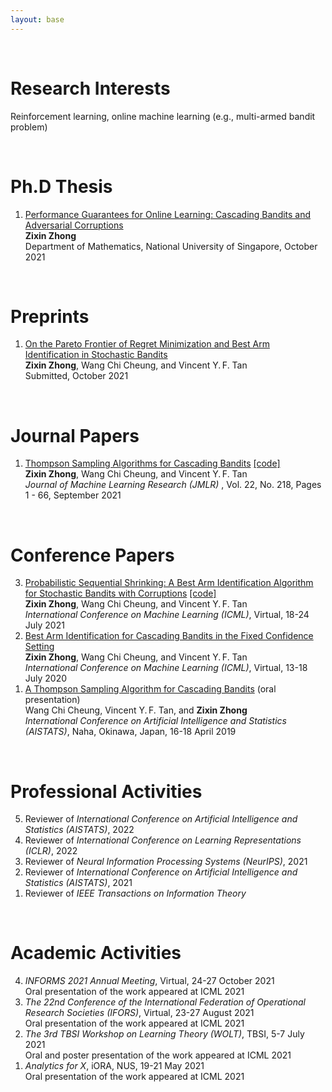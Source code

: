 ```yaml
---
layout: base
---
```


<br/>
 
# Research Interests
Reinforcement learning, online machine learning (e.g., multi-armed bandit problem)

<br/>


# Ph.D Thesis  
<!-- Ph.&thinsp;D.&thinsp;Thesis --> 
<ol reversed>
<li> <a href="https://scholarbank.nus.edu.sg/handle/10635/204935">Performance Guarantees for Online Learning: Cascading Bandits and Adversarial Corruptions</a>
<br> <b>Zixin Zhong</b>
<!-- <br> Supervisors: Prof.&thinsp;Vincent Y.&thinsp;F. Tan, Prof.&thinsp;Wang Chi Cheung -->
<br> Department of Mathematics, National University of Singapore, October 2021 
 </li> 
 
 </ol> 
 
 <br/> 


# Preprints
<!-- Submitted Manuscripts -->
<ol reversed>
<li> <a href="https://arxiv.org/abs/2110.08627">On the Pareto Frontier of Regret Minimization and Best Arm Identification in Stochastic Bandits</a>
<br> <b>Zixin Zhong</b>, Wang Chi Cheung, and Vincent Y.&thinsp;F. Tan
<br> Submitted, October 2021
<!--  July 2021  -->
 </li> 
 
 </ol> 
 
 <br/>

# Journal Papers
<!-- Submitted Manuscripts -->
<ol reversed>
<li> <a href="https://jmlr.org/papers/v22/20-447.html">Thompson Sampling Algorithms for Cascading Bandits</a> <a href="https://github.com/zixinzh/2021-JMLR.git">[code]</a>
<br> <b>Zixin Zhong</b>, Wang Chi Cheung, and Vincent Y.&thinsp;F. Tan
<br> <i>Journal of Machine Learning Research (JMLR)</i> , Vol. 22, No. 218, Pages 1 - 66, September 2021
<!--  July 2021  -->
 </li> 
 
 </ol>
 
<!-- 1. <a href="https://arxiv.org/abs/1810.01187">Thompson Sampling Algorithms for Cascading Bandits</a>
<br> **Zixin Zhong**, Wang Chi Cheung, and Vincent Y.&thinsp;F. Tan
<br> Submitted to *Journal of Machine Learning Research (JMLR)* in revised form, May 2021
<!-- 1. **Zixin Zhong**, Wang Chi Cheung, and Vincent Y.&thinsp;F. Tan, "Thompson Sampling Algorithms for Cascading Bandits", submitted to *Journal of Machine Learning Research (JMLR)* in revised form, May 2021. <a href="https://arxiv.org/abs/1810.01187">[Link]</a> -->
 

<br/>


# Conference Papers
<ol reversed>
<li> <a href="http://proceedings.mlr.press/v139/zhong21a.html">Probabilistic Sequential Shrinking: A Best Arm Identification Algorithm for Stochastic Bandits with Corruptions</a> <a href="https://github.com/zixinzh/2021-ICML.git">[code]</a>
<br> <b>Zixin Zhong</b>, Wang Chi Cheung, and Vincent Y.&thinsp;F. Tan
<br> <i>International Conference on Machine Learning (ICML)</i>, Virtual, 18-24 July 2021
 </li>
 
<li> <a href="http://proceedings.mlr.press/v119/zhong20a.html">Best Arm Identification for Cascading Bandits in the Fixed Confidence Setting</a>
<br> <b>Zixin Zhong</b>, Wang Chi Cheung, and Vincent Y.&thinsp;F. Tan
<br> <i>International Conference on Machine Learning (ICML)</i>, Virtual, 13-18 July 2020
 </li>
 
<li> <a href="http://proceedings.mlr.press/v89/cheung19a.html">A Thompson Sampling Algorithm for Cascading Bandits</a> (oral presentation)
<br> Wang Chi Cheung, Vincent Y.&thinsp;F. Tan, and <b>Zixin Zhong</b>
<br> <i>International Conference on Artificial Intelligence and Statistics (AISTATS)</i>, Naha, Okinawa, Japan, 16-18 April 2019
 </li> 
 
 </ol>
<!-- <sup>\*</sup>,  -->
<br/>

<!-- 1. **Zixin Zhong**, Wang Chi Cheung, and Vincent Y.&thinsp;F. Tan, "Probabilistic Sequential Shrinking: A Best Arm Identification Algorithm for Stochastic Bandits with Corruptions", *International Conference on Machine Learning (ICML)*, 2021. <a href="https://arxiv.org/abs/2010.07904">[Link]</a>
1. **Zixin Zhong**, Wang Chi Cheung, and Vincent Y.&thinsp;F. Tan, "Best Arm Identification for Cascading Bandits in the Fixed Confidence Setting", *International Conference on Machine Learning (ICML)*, 2020. <a href="http://proceedings.mlr.press/v119/zhong20a.html">[Link]</a>
1. Wang Chi Cheung, Vincent Y.&thinsp;F. Tan, and **Zixin Zhong**, "A Thompson Sampling Algorithm for Cascading Bandits" (oral presentation), *International Conference on Artificial Intelligence and Statistics (AISTATS)*, Naha, Okinawa, Japan, 2019. <a href="http://proceedings.mlr.press/v89/cheung19a.html">[Link]</a>
<!-- <sup>\*</sup>,  --> 
<!-- <br/> -->



# Professional Activities
<ol reversed>
<li> Reviewer of <i>International Conference on Artificial Intelligence and Statistics (AISTATS)</i>, 2022   </li>
<li> Reviewer of <i>International Conference on Learning Representations (ICLR)</i>, 2022   </li>
<li> Reviewer of <i>Neural Information Processing Systems (NeurIPS)</i>, 2021  </li>
<li> Reviewer of <i>International Conference on Artificial Intelligence and Statistics (AISTATS)</i>, 2021  </li>
<li> Reviewer of <i>IEEE Transactions on Information Theory</i>  </li>
 </ol>

<br/>

# Academic Activities
<ol reversed>
 
 <li> <i> INFORMS 2021 Annual Meeting</i>, Virtual, 24-27 October 2021
  <br> Oral presentation of the work appeared at ICML 2021    </li> 
 
<li> <i> The 22nd Conference of the International Federation of Operational Research Societies (IFORS)</i>, Virtual, 23-27 August 2021
  <br> Oral presentation of the work appeared at ICML 2021    </li> 
 
<li> <i>The 3rd TBSI Workshop on Learning Theory (WOLT)</i>, TBSI, 5-7 July 2021
 <br> Oral and poster presentation of the work appeared at ICML 2021    </li>

 <li> <i>Analytics for X</i>, iORA, NUS, 19-21 May 2021
  <br> Oral presentation of the work appeared at ICML 2021    </li> 
 
 </ol>
